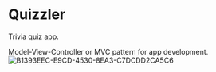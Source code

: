 #  Quizzler

Trivia quiz app.

Model-View-Controller or MVC pattern for app development.
![B1393EEC-E9CD-4530-8EA3-C7DCDD2CA5C6](https://user-images.githubusercontent.com/75540250/170266341-8afc928f-7bf7-45dd-956b-95d6e6b33d4f.jpeg)
